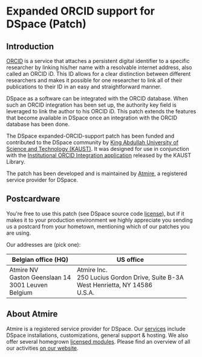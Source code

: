 # Expanded ORCID support for DSpace (Patch)

## Introduction

[ORCID](https://www.orcid.org) is a service that attaches a persistent digital identifier to a specific researcher by linking his/her name with a resolvable internet address, also called an ORCID iD. This ID allows for a clear distinction between different researchers and makes it possible for one researcher to link all of their publications to their ID in an easy and straightforward manner.

DSpace as a software can be integrated with the ORCID database. When such an ORCID integration has been set up, the authority key field is leveraged to link the author to his ORCID iD. This patch extends the features that become available in DSpace once an integration with the ORCID database has been done. 

The DSpace expanded-ORCID-support patch has been funded and contributed to the DSpace community by [King Abdullah University of Science and Technology (KAUST)](https://www.kaust.edu.sa/en). It was designed for use in conjunction with the [Institutional ORCID Integration application](https://github.com/kaust-library/ioi) released by the KAUST Library. 

The patch has been developed and is maintained by [Atmire](https://www.atmire.com), a registered service provider for DSpace.

## Postcardware

You're free to use this patch (see DSpace source code [license](https://github.com/atmire/expanded-ORCID-support/blob/master/LICENSE)), but if it makes it to your production environment we highly appreciate you sending us a postcard from your hometown, mentioning which of our patches you are using.

Our addresses are (pick one):

| Belgian office (HQ) | US office |
|---------------------|-----------|
| Atmire NV<br>Gaston Geenslaan 14<br>3001 Leuven<br>Belgium | Atmire Inc.<br>250 Lucius Gordon Drive, Suite B-3A<br>West Henrietta, NY 14586<br>U.S.A. |

## About Atmire

Atmire is a registered service provider for DSpace. Our [services](https://www.atmire.com/services) include DSpace installations, customizations, general support & hosting. We also offer several  homegrown [licensed modules](https://www.atmire.com/modules). Please find an overview of all our activities [on our website](https://www.atmire.com).
